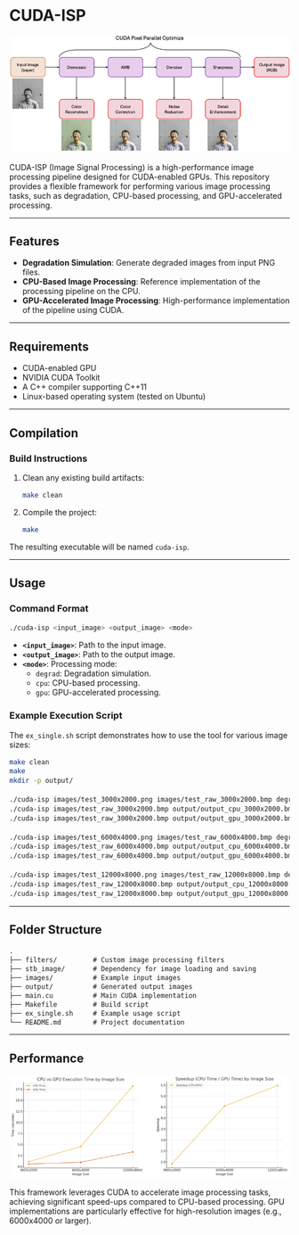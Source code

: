 # CUDA-ISP
![Pipeline](assets/cuda_isp_pipeline.png)

CUDA-ISP (Image Signal Processing) is a high-performance image processing pipeline designed for CUDA-enabled GPUs. This repository provides a flexible framework for performing various image processing tasks, such as degradation, CPU-based processing, and GPU-accelerated processing.

---

## Features

- **Degradation Simulation**: Generate degraded images from input PNG files.
- **CPU-Based Image Processing**: Reference implementation of the processing pipeline on the CPU.
- **GPU-Accelerated Image Processing**: High-performance implementation of the pipeline using CUDA.

---

## Requirements

- CUDA-enabled GPU
- NVIDIA CUDA Toolkit
- A C++ compiler supporting C++11
- Linux-based operating system (tested on Ubuntu)

---

## Compilation

### Build Instructions

1. Clean any existing build artifacts:
   ```bash
   make clean
   ```
2. Compile the project:
   ```bash
   make
   ```

The resulting executable will be named `cuda-isp`.

---

## Usage

### Command Format

```bash
./cuda-isp <input_image> <output_image> <mode>
```

- **`<input_image>`**: Path to the input image.
- **`<output_image>`**: Path to the output image.
- **`<mode>`**: Processing mode:
  - `degrad`: Degradation simulation.
  - `cpu`: CPU-based processing.
  - `gpu`: GPU-accelerated processing.

### Example Execution Script

The `ex_single.sh` script demonstrates how to use the tool for various image sizes:

```bash
make clean
make
mkdir -p output/

./cuda-isp images/test_3000x2000.png images/test_raw_3000x2000.bmp degrad
./cuda-isp images/test_raw_3000x2000.bmp output/output_cpu_3000x2000.bmp cpu
./cuda-isp images/test_raw_3000x2000.bmp output/output_gpu_3000x2000.bmp gpu

./cuda-isp images/test_6000x4000.png images/test_raw_6000x4000.bmp degrad
./cuda-isp images/test_raw_6000x4000.bmp output/output_cpu_6000x4000.bmp cpu
./cuda-isp images/test_raw_6000x4000.bmp output/output_gpu_6000x4000.bmp gpu

./cuda-isp images/test_12000x8000.png images/test_raw_12000x8000.bmp degrad
./cuda-isp images/test_raw_12000x8000.bmp output/output_cpu_12000x8000.bmp cpu
./cuda-isp images/test_raw_12000x8000.bmp output/output_gpu_12000x8000.bmp gpu
```

---

## Folder Structure

```
.
├── filters/         # Custom image processing filters
├── stb_image/       # Dependency for image loading and saving
├── images/          # Example input images
├── output/          # Generated output images
├── main.cu          # Main CUDA implementation
├── Makefile         # Build script
├── ex_single.sh     # Example usage script
└── README.md        # Project documentation
```

---

## Performance

![Result](assets/image_size_result.png)


This framework leverages CUDA to accelerate image processing tasks, achieving significant speed-ups compared to CPU-based processing. GPU implementations are particularly effective for high-resolution images (e.g., 6000x4000 or larger).
